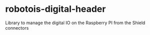 # robotois-digital-header
Library to manage the digital IO on the Raspberry PI from the Shield connectors
